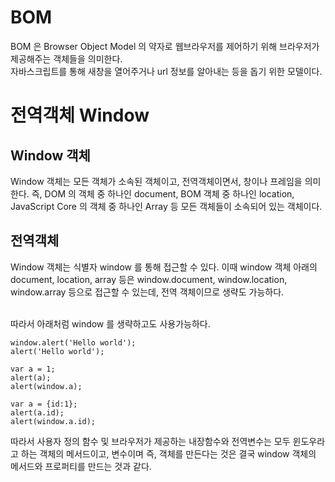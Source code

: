 # BOM
BOM 은 Browser Object Model 의 약자로 웹브라우저를 제어하기 위해 브라우저가 제공해주는 객체들을 의미한다.</br>
자바스크립트를 통해 새창을 열어주거나 url 정보를 알아내는 등을 돕기 위한 모델이다.

# 전역객체 Window

## Window 객체
Window 객체는 모든 객체가 소속된 객체이고, 전역객체이면서, 창이나 프레임을 의미한다. 즉, DOM 의 객체 중 하나인 document,
BOM 객체 중 하나인 location, JavaScript Core 의 객체 중 하나인 Array 등 모든 객체들이 소속되어 있는 객체이다.

## 전역객체
Window 객체는 식별자 window 를 통해 접근할 수 있다. 이때 window 객체 아래의 document, location, array 등은
window.document, window.location, window.array 등으로 접근할 수 있는데, 전역 객체이므로 생략도 가능하다.<br><br>

따라서 아래처럼 window 를 생략하고도 사용가능하다.<br>


```
window.alert('Hello world');
alert('Hello world');

var a = 1;
alert(a);
alert(window.a);

var a = {id:1};
alert(a.id);
alert(window.a.id);
```


따라서 사용자 정의 함수 및 브라우저가 제공하는 내장함수와 전역변수는 모두 윈도우라고 하는 객체의 메서드이고, 변수이며 즉, 객체를 만든다는 것은
결국 window 객체의 메서드와 프로퍼티를 만드는 것과 같다.
